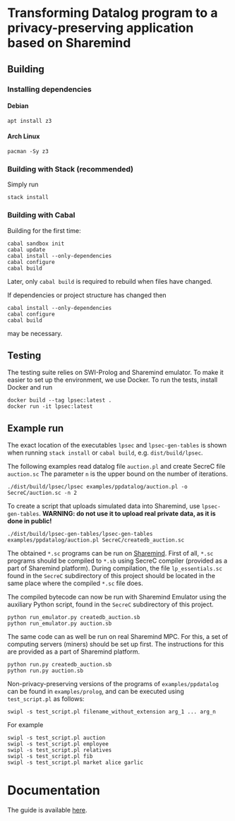 # Transforming Datalog program to a privacy-preserving application based on Sharemind



## Building

### Installing dependencies

#### Debian

    apt install z3

#### Arch Linux

    pacman -Sy z3

### Building with Stack (recommended)

Simply run

    stack install

### Building with Cabal

Building for the first time:

    cabal sandbox init
    cabal update
    cabal install --only-dependencies
    cabal configure
    cabal build

Later, only `cabal build` is required to rebuild when files have changed.

If dependencies or project structure has changed then

    cabal install --only-dependencies
    cabal configure
    cabal build

may be necessary.

## Testing

The testing suite relies on SWI-Prolog and Sharemind emulator. To make it easier
to set up the environment, we use Docker. To run the tests, install Docker and run

    docker build --tag lpsec:latest .
    docker run -it lpsec:latest

## Example run

The exact location of the executables `lpsec` and `lpsec-gen-tables` is shown when running `stack install` or `cabal build`, e.g. `dist/build/lpsec`.

The following examples read datalog file `auction.pl` and create SecreC file `auction.sc`
The parameter `n` is the upper bound on the number of iterations.

    ./dist/build/lpsec/lpsec examples/ppdatalog/auction.pl -o SecreC/auction.sc -n 2

To create a script that uploads simulated data into Sharemind, use `lpsec-gen-tables`.
**WARNING: do not use it to upload real private data, as it is done in public!**

    ./dist/build/lpsec-gen-tables/lpsec-gen-tables examples/ppdatalog/auction.pl SecreC/createdb_auction.sc


The obtained `*.sc` programs can be run on [Sharemind](https://sharemind.cyber.ee/sharemind-mpc/). First of all, `*.sc` programs should be compiled to `*.sb` using SecreC compiler (provided as a part of Sharemind platform). During compilation, the file `lp_essentials.sc` found in the `SecreC` subdirectory of this project should be located in the same place where the compiled `*.sc` file does.

The compiled bytecode can now be run with Sharemind Emulator using the auxiliary Python script, found in the `SecreC` subdirectory of this project.

    python run_emulator.py createdb_auction.sb
    python run_emulator.py auction.sb

The same code can as well be run on real Sharemind MPC. For this, a set of computing servers (miners) should be set up first. The instructions for this are provided as a part of Sharemind platform.

    python run.py createdb_auction.sb
    python run.py auction.sb

Non-privacy-preserving versions of the programs of `examples/ppdatalog` can be found in `examples/prolog`, and can be executed using `test_script.pl` as follows:

    swipl -s test_script.pl filename_without_extension arg_1 ... arg_n

For example

    swipl -s test_script.pl auction
    swipl -s test_script.pl employee
    swipl -s test_script.pl relatives
    swipl -s test_script.pl fib
    swipl -s test_script.pl market alice garlic

# Documentation

The guide is available [here](https://github.com/fs191/secure-logic-programming/blob/master/docs/guide.md).
